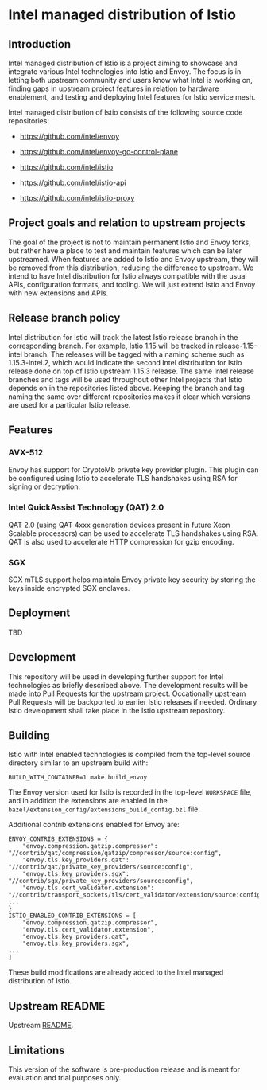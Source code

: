 # Intel managed distribution of Istio

## Introduction

Intel managed distribution of Istio is a project aiming to showcase and
integrate various Intel technologies into Istio and Envoy. The focus is
in letting both upstream community and users know what Intel is working
on, finding gaps in upstream project features in relation to hardware
enablement, and testing and deploying Intel features for Istio service
mesh.

Intel managed distribution of Istio consists of the following source
code repositories:

* https://github.com/intel/envoy

* https://github.com/intel/envoy-go-control-plane

* https://github.com/intel/istio

* https://github.com/intel/istio-api

* https://github.com/intel/istio-proxy

## Project goals and relation to upstream projects

The goal of the project is not to maintain permanent Istio and Envoy
forks, but rather have a place to test and maintain features which can
be later upstreamed. When features are added to Istio and Envoy
upstream, they will be removed from this distribution, reducing the
difference to upstream. We intend to have Intel distribution for Istio
always compatible with the usual APIs, configuration formats, and
tooling. We will just extend Istio and Envoy with new extensions and
APIs.

## Release branch policy

Intel distribution for Istio will track the latest Istio release branch
in the corresponding branch. For example, Istio 1.15 will be tracked in
release-1.15-intel branch. The releases will be tagged with a naming
scheme such as 1.15.3-intel.2, which would indicate the second
Intel distribution for Istio release done on top of Istio upstream
1.15.3 release. The same Intel release branches and tags will be used
throughout other Intel projects that Istio depends on in the
repositories listed above. Keeping the branch and tag naming the same
over different repositories makes it clear which versions are used for
a particular Istio release.

## Features

### AVX-512

Envoy has support for CryptoMb private key provider plugin. This plugin
can be configured using Istio to accelerate TLS handshakes using RSA
for signing or decryption.

### Intel QuickAssist Technology (QAT) 2.0

QAT 2.0 (using QAT 4xxx generation devices present in future Xeon
Scalable processors) can be used to accelerate TLS handshakes using
RSA. QAT is also used to accelerate HTTP compression for gzip
encoding.

### SGX

SGX mTLS support helps maintain Envoy private key security by storing
the keys inside encrypted SGX enclaves.

## Deployment

TBD

## Development

This repository will be used in developing further support for
Intel technologies as briefly described above. The development
results will be made into Pull Requests for the upstream project.
Occationally upstream Pull Requests will be backported to earlier Istio
releases if needed. Ordinary Istio development shall take place in the
Istio upstream repository.

## Building

Istio with Intel enabled technologies is compiled from the top-level
source directory similar to an upstream build with:
```
BUILD_WITH_CONTAINER=1 make build_envoy
```

The Envoy version used for Istio is recorded in the top-level
`WORKSPACE` file, and in addition the extensions are enabled in the
`bazel/extension_config/extensions_build_config.bzl` file.

Additional contrib extensions enabled for Envoy are:
```
ENVOY_CONTRIB_EXTENSIONS = {
    "envoy.compression.qatzip.compressor":    "//contrib/qat/compression/qatzip/compressor/source:config",
    "envoy.tls.key_providers.qat":            "//contrib/qat/private_key_providers/source:config",
    "envoy.tls.key_providers.sgx":            "//contrib/sgx/private_key_providers/source:config",
    "envoy.tls.cert_validator.extension":     "//contrib/transport_sockets/tls/cert_validator/extension/source:config",
...
}
ISTIO_ENABLED_CONTRIB_EXTENSIONS = [
    "envoy.compression.qatzip.compressor",
    "envoy.tls.cert_validator.extension",
    "envoy.tls.key_providers.qat",
    "envoy.tls.key_providers.sgx",
...
]
```
These build modifications are already added to the Intel managed
distribution of Istio.

## Upstream README

Upstream [README](/README.md).

## Limitations

This version of the software is pre-production release and is meant for
evaluation and trial purposes only.
